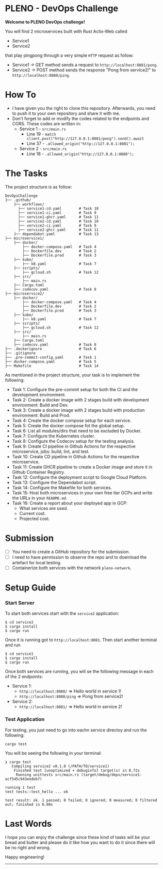 # PLENO - DevOps Challenge

**Welcome to PLENO DevOps challenge!**

You will find 2 microservices built with Rust Actix-Web called

* Service1
* Service2

that play pingpong through a very simple `HTTP` request as follow:

* Service1 $\rightarrow$ GET method sends a request to `http://localhost:8081/pong`.
* Service2 $\rightarrow$ POST method sends the response "Pong from service2!" to `http://localhost:8080/ping`.

# How To

* I have given you the right to clone this repository. Afterwards, you need to push it to your own repository and share it with me.
* Don't forget to add or modify the codes related to the endpoints and CORS. These codes are written in:
  * Service 1 - `src/main.rs`
    * Line 19 - `match client.post("http://127.0.0.1:8081/pong").send().await`
    * Line 37 - `.allowed_origin("http://127.0.0.1:8081");`
  * Service 2 - `src/main.rs`
    * Line 18 - `.allowed_origin("http://127.0.0.1:8080");`

# The Tasks

The project structure is as follow:

```shell
DevOpsChallenge
├── .github/
    ├── workflows/
      ├── service1-cd.yaml        # Task 10
      ├── service1-ci.yaml        # Task 9
      ├── service1-ghcr.yaml      # Task 11
      ├── service2-cd.yaml        # Task 10
      ├── service2-ci.yaml        # Task 9
      ├── service2-ghcr.yaml      # Task 11
    ├── dependabot.yaml           # Task 13
├── microservice1/
    ├── docker/
        ├── docker-compose.yaml   # Task 4
        ├── Dockerfile.dev        # Task 2
        ├── Dockerfile.prod       # Task 3
    ├── kube/
        ├── k8.yaml               # Task 7
    ├── scripts/
        ├── gcloud.sh             # Task 12
    ├── src/
        ├── main.rs
    ├── Cargo.toml
    ├── codecov.yaml              # Task 8
├── microservice2/
    ├── docker/
        ├── docker-compose.yaml   # Task 4
        ├── Dockerfile.dev        # Task 2
        ├── Dockerfile.prod       # Task 3
    ├── kube/
        ├── k8.yaml               # Task 7
    ├── scripts/
        ├── gcloud.sh             # Task 12
    ├── src/
        ├── main.rs
    ├── Cargo.toml
    ├── codecov.yaml              # Task 8
├── .dockerignore                 # Task 6
├── .gitignore
├── .pre-commit-config.yaml       # Task 1
├── docker-compose.yaml           # Task 5
├── Makefile                      # Task 14
```

As mentioned in the project structure, your task is to implement the following:

* Task 1: Configure the pre-commit setup for both the CI and the development environment.
* Task 2: Create a docker image with 2 stages build with development environment: Build and Dev.
* Task 3: Create a docker image with 2 stages build with production environment: Build and Prod.
* Task 4: Create the docker compose setup for each service.
* Task 5: Create the docker compose fot the global setup.
* Task 6: List all modules/dirs that need to be excluded by Docker.
* Task 7: Configure the Kubernetes cluster.
* Task 8: Configure the Codecov setup for the testing analysis.
* Task 9: Create CI pipeline in Github Actions for the respective microservice, jobs: build, lint, and test.
* Task 10: Create CD pipeline in Github Actions for the respective microservice.
* Task 11: Create GHCR pipeline to create a Docker image and store it in Github Container Registry.
* Task 12: Configure the deployment script to Google Cloud Platform.
* Task 13: Configure the Dependabot script.
* Task 14: Configure the Makefile for both services.
* Task 15: Host both microservices in your own free tier GCPs and write the URLs in your `README.md`.
* Task 16: Create a report about your deployed app in GCP:
    * What services are used.
    * Current cost.
    * Projected cost.

# Submission

- [ ] You need to create a GitHub repository for the submission.
- [ ] I need to have permission to observe the repo and to download the artefact for local testing.
- [ ] Containerize both services with the network `pleno-network`.

# Setup Guide

### Start Server

To start both services start with the `service2` application:

```shell
$ cd service2
$ cargo install
$ cargo run
```

Once it is running got to `http://localhost:8081`. Then start another terminal and run

```shell
$ cd service1
$ cargo install
$ cargo run
```

Once both services are running, you will se the following message in each of the 2 endpoints:

* Service 1:
  * `http://localhost:8080/` => Hello world in service 1!
  * `http://localhost:8080/ping` => Pong from service2!
* Service 2:
  *  `http://localhost:8081/` => Hello world in service 2!

### Test Application

For testing, you just need to go into eachn service directoy and run the following:

```shell
cargo test
```

You will be seeing the following in your terminal:

```shell
❯ cargo test                   
   Compiling service2 v0.1.0 (/PATH/TO/service1)
    Finished test [unoptimized + debuginfo] target(s) in 0.72s
     Running unittests src/main.rs (target/debug/deps/service1-acf545c943eedeb7)

running 1 test
test tests::test_hello ... ok

test result: ok. 1 passed; 0 failed; 0 ignored; 0 measured; 0 filtered out; finished in 0.00s
```

# Last Words

I hope you can enjoy the challenge since these kind of tasks will be your bread and butter and please do it like how you want to do it since there will be no right and wrong.

Happy engineering!

---
